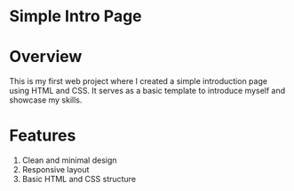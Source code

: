 # Simple Intro Page
# Overview
This is my first web project where I created a simple introduction page using HTML and CSS. It serves as a basic template to introduce myself and showcase my skills.

# Features
1. Clean and minimal design
2. Responsive layout
3. Basic HTML and CSS structure
